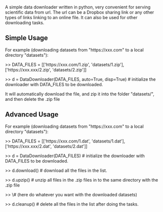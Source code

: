 A simple data downloader written in python, very convenient for serving scientific data from url. The url can be a Dropbox sharing link or any other types of links linking to an online file. It can also be used for other downloading tasks.
<h2>Simple Usage</h2> 
<p>
    For example (downloading datasets from "https://xxx.com" to a local directory "datasets"):
  </p>
<p>>>  DATA_FILES = [['https://xxx.com/1.zip', 'datasets/1.zip'], ['https://xxx.xxx/2.zip', 'datasets/2.zip']]</p>
<p>>>  d = DataDownloader(DATA_FILES, auto=True, disp=True) # initialize the downloader with DATA_FILES to be downloaded.</p>
<p>It will automatically download the file, and zip it into the folder "datasets/", and then delete the .zip file</p>
<h2> Advanced Usage</h2>
<p>
    For example (downloading datasets from "https://xxx.com" to a local directory "datasets"):
  </p>
  
<p>>>  DATA_FILES = [['https://xxx.com/1.dat', 'datasets/1.dat'], ['https://xxx.xxx/2.dat', 'datasets/2.dat']]</p>
<p>>>  d = DataDownloader(DATA_FILES) # initialize the downloader with DATA_FILES to be downloaded.</p>
<p>>>  d.download() # download all the files in the list.</p>
<p>>>  d.upzip() # unzip all files in the .zip files in to the same directory with the .zip file</p>
<p>>>  \# (here do whatever you want with the downloaded datasets)</p>
<p>>>  d.cleanup() # delete all the files in the list after doing the tasks.</p>

